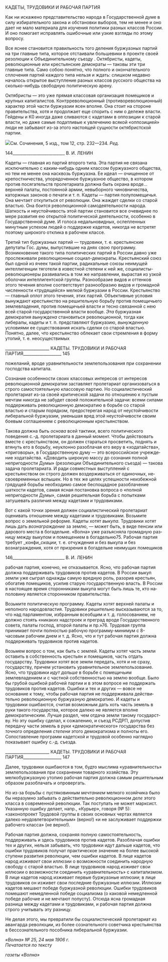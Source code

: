 КАДЕТЫ, ТРУДОВИКИ И РАБОЧАЯ ПАРТИЯ

Как ни искажено представительство народа в Государственной думе в силу избира­тельного закона и обстановки выборов, тем не менее и оно дает не мало материала для изучения политики разных классов России. И оно помогает исправлять ошибочные или узкие взгляды по этому вопросу.

Все яснее становится правильность того деления буржуазных партий на три главные типа, которое отстаивали большевики в проекте своей резолюции к Объединительному съезду . Октябристы, кадеты, революционные или крестьянские демократы — таковы эти три главные типа. Само собою понятно, что полного и окончательного сплочения партий каждого типа нельзя и ждать: слишком недавно началось открытое выступление разных классов русского общества на сколько-нибудь свободную политическую арену.

Октябристы — это уже прямая классовая организация помещиков и крупных капи­талистов. Контрреволюционный (противореволюционный) характер этой части бур­жуазии ясен вполне. Она стоит на стороне правительства, хотя и продолжает еще спо­рить с ним о дележе власти. Гейдены и К0 иногда даже сливаются с кадетами в оппози­ции к старой власти, но даже самые податливые к увлечению всякой «оппозицией» лю­ди не забывают из-за этого настоящей сущности октябристской партии.

![](file:///C:/Users/bot32/AppData/Local/Temp/msohtmlclip1/01/clip_image001.png)См. Сочинения, 5 изд., том 12, стр. 232—234. _Ред._

  

144__________________________ В. И. ЛЕНИН

Кадеты — главная из партий второго типа. Эта партия не связана исключительно с каким-нибудь одним классом буржуазного общества, но тем не менее она насквозь буржуазна. Ее идеал — очищенное от крепостничества, упорядоченное буржуазное общество, в котором против посягательств пролетариата должна быть охрана вроде... верхней палаты, постоянной армии, невыборного чиновничества, каторжных законов о печати и т. п. Кадеты — партия полупомещичья. Она мечтает откупиться от револю­ции. Она жаждет сделки со старой властью. Она боится революционной самодеятель­ности народа. Шаткость и неустойчивость этой партии становится все очевиднее по мере развития ею открытой политической деятельности, особенно в Государственной думе. И голоса недальновидных, ослепленных минутным успехом людей о поддержке кадетов, никогда не встретят поэтому широкого отклика в рабочем классе.

Третий тип буржуазных партий — трудовики, т. е. крестьянские депутаты Гос. ду­мы, выпустившие на днях свою программу. Возникновение такого типа политических партий в России давно уже прослеживали революционные социал-демократы. Кресть­янский союз был одной из ячеек такой партии, радикальные союзы неимущей интелли­генции тяготели в известной степени к ней же, социалисты-революционеры развива­лись в том же направлении, вырастая из узкой оболочки интеллигентской группы. Раз­нообразие видов и оттенков этого течения вполне соответствует разнообразию видов и громадной численности «трудящейся» мелкой буржуазии в России. Крестьянство — главный оплот этого течения, этих партий. Объективные условия вынуждают крестьян­ство на решительную борьбу против помещичьего землевладения, против помещичьей власти и тесно связанной с нею всей старой государственной власти вообще. _Эта_ бур­жуазная демократия _вынуждена_ становиться революционной, тогда как либералы, ка­деты и т. п. представляют буржуазию, _вынужденную_ условиями ее существования ис­кать сделки со старой властью. Понятно, далее, что крестьянство облекает свои стрем­ления в форму утопий, т. е. неосуществимых

  

______________________ КАДЕТЫ. ТРУДОВИКИ И РАБОЧАЯ ПАРТИЯ___________________ 145

пожеланий, вроде уравнительности землепользования при сохранении господства ка­питала.

Сознание особенности своих классовых интересов от интересов революционной де­мократии заставляет пролетариат организоваться в строго самостоятельную классовую партию. Но социалистический пролетариат из-за своей критической задачи по отноше­нию к пустым мечтам никогда не забудет своей положительной задачи: всеми силами поддерживать революционную демократию в борьбе со старой властью и старым по­рядком, предостерегая народ от неустойчивости либеральной буржуазии, уменьшая вред этой неустойчивости своим боевым соглашением с революционным крестьянст­вом.

Такова должна быть _основа_ всей тактики, всего политического поведения с.-д. про­летариата в данный момент. Чтобы действовать вместе с крестьянством, он должен стараться просветить, поднять и втянуть его в борьбу, неуклонно разоблачая его веру в «ходатайства», «приговоры», в Государственную думу — это всероссийское учрежде­ние ходатайства. «Доводить широкую массу до сознания полной непригодности Думы» (резолюции Объединительного съезда) — такова задача пролетариата. И ради совмест­ных выступлений с крестьянством он строго должен воздерживаться от одиночных, не­своевременных вспышек. Но в тех же целях успешности неизбежной грядущей борьбы необходимо самое беспощадное разоблачение шаткости кадетов, самая ясная постанов­ка вопроса о «полной непригодности Думы», самая решительная борьба с попытками затушевать различия между кадетами и трудовиками.

Вот с какой точки зрения должен социалистический пролетариат оценивать отноше­ние между кадетами и трудовиками. Возьмите вопрос о земельной реформе. Кадеты хотят _выкупа._ Трудовики хотят лишь дать _вознаграждение_ за землю, — может быть, в виде пенсии или дарового места в богадельне. «Волна» уже разъясняла громадную раз­ницу между выкупом и помещением в богадельню75. Рабочая партия требует _конфи­__скации,_ т. е. отчуждения и без выкупа и без вознаграждения, хотя от призрения в бога­дельне неимущих помещиков

  

146__________________________ В. И. ЛЕНИН

рабочая партия, конечно, не отказывается. Ясно, что рабочая партия должна поддержи­вать трудовиков против кадетов. В России выкуп земли уже сыграл однажды самую вредную роль, разорив крестьян, обогатив помещиков, усилив старую государственную власть. В России в настоящее время сторонниками выкупа могут быть лишь те, кто на­половину является сторонником правительства.

Возьмите политическую программу. Кадеты хотят верхней палаты и неполного на­родовластия. Трудовики решительно высказываются за то, что над парламентом, из­бранным всеобщим и т. д. голосованием, не должно стоять «никаких надстроек и пре­град вроде Государственного совета, палаты господ, второй палаты и пр.»76. Трудовая группа принимает почти полностью рабочую программу-минимум с 8-часовым рабо­чим днем и т. д. Ясно, что и тут рабочая партия должна поддерживать трудовиков про­тив кадетов.

Возьмем вопрос о том, как быть с землей. Кадеты хотят часть земли оставить в соб­ственность крестьян и помещиков, часть отдать государству. Трудовики хотят все зем­ли передать, хотя и не сразу, государству, причем установить уравнительное земле­пользование. Ясно, что трудовики _идут дальше_ в борьбе с помещичьим землевладени­ем и с частной собственностью на землю вообще. Было бы грубой ошибкой рабочей партии и в этом вопросе не поддержать трудовиков против кадетов. Ошибки и тех и других — вовсе не основание к тому, чтобы рабочая партия не поддерживала действи­тельно революционную буржуазную демократию. И кадеты и трудовики ошибаются, считая возможным дать хоть часть земель в руки такого государства, которое далеко не является вполне демократическим. Лучше раздел, чем отдача земли такому государст­ву. Но эту ошибку сделал, к сожалению, и съезд РСДРП, допустив передачу части зе­мель в руки «демократического» государства без _точного_ определения _степени_ этого демократизма и полноты его. Сопоставление программ кадетской и трудовой особенно наглядно показывает ошибку с.-д. съезда.

  

______________________ КАДЕТЫ. ТРУДОВИКИ И РАБОЧАЯ ПАРТИЯ___________________ 147

Далее, трудовики ошибаются в том, будто мыслима «уравнительность» землеполь­зования при сохранении товарного хозяйства. Эту мелкобуржуазную утопию рабочая партия должна самым решительным образом разоблачать и опровергать.

Но из-за борьбы с пустяковинным _мечтанием_ мелкого хозяйчика было бы неразум­но забывать о действительно революционном _деле_ этого класса в современной револю­ции. Так поступать не может марксист. Указанную ошибку делает, напр., «Курьер», го­воря (№ 5): «законопроект Трудовой группы в своих основных чертах является далеко неудовлетворительным» (верно!) «и не заслуживает поддержки рабочего класса» (не верно!).

Рабочая партия должна, сохраняя полную самостоятельность, поддерживать и здесь трудовиков против кадетов. Разоблачая ошибки тех и других, нельзя забывать, что тру­довики идут дальше кадетов, что ошибки трудовиков получат практическое значение на более высокой ступени развития революции, чем ошибки кадетов. В лице кадетов народ _изживает_ свои иллюзии о возможности соединить народную свободу с старой властью. В лице трудовиков народ _изживет_ свои иллюзии о возможности соединить «уравнительность» с капитализмом. В лице кадетов народ изживает первые буржуаз­ные иллюзии; в лице трудовиков он изживет свои последние буржуазные иллюзии. Ил­люзии кадетов мешают победе буржуазной революции. Ошибки трудовиков помешают немедленной победе социализма (о каковой немедленной победе рабочие и не мечтают попусту). Отсюда ясна громадная разница между кадетами и трудовиками, и рабочая партия должна строго учитывать эту разницу.

Не делая этого, мы превратили бы социалистический пролетариат из авангарда рево­люции, из более сознательного советчика крестьянства в бессознательного пособника либеральной буржуазии.

_«Волна» № 25, 24 мая 1906 г.                                                               Печатается по тексту_

_газеты «Волна»_